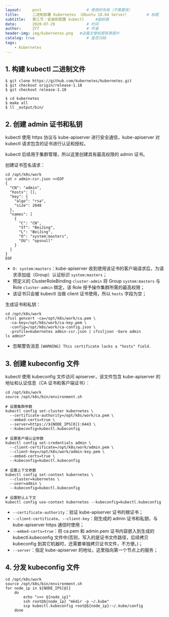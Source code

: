 ```yaml
---
layout:     post                    # 使用的布局（不需要改）
title:      二进制部署 Kubernetes （Ubuntu 18.04 Server）        # 标题 
subtitle:   第三节：安装和配置 kubectl     #副标题
date:       2020-07-29              # 时间
author:     ZYT                     # 作者
header-img: img/kubernetes.png   #这篇文章标题背景图片
catalog: true                       # 是否归档
tags:
    - Kubernetes
---
```


## 1. 构建 kubectl 二进制文件

```
$ git clone https://github.com/kubernetes/kubernetes.git
$ git checkout origin/release-1.18
$ git checkout release-1.18

$ cd kubernetes
$ make all
$ ll _output/bin/
```

## 2. 创建 admin 证书和私钥

kubectl 使用 https 协议与 kube-apiserver 进行安全通信，kube-apiserver 对 kubectl 请求包含的证书进行认证和授权。

kubectl 后续用于集群管理，所以这里创建具有最高权限的 admin 证书。

创建证书签名请求：
```
cd /opt/k8s/work
cat > admin-csr.json <<EOF
{
  "CN": "admin",
  "hosts": [],
  "key": {
    "algo": "rsa",
    "size": 2048
  },
  "names": [
    {
      "C": "CN",
      "ST": "BeiJing",
      "L": "BeiJing",
      "O": "system:masters",
      "OU": "opsnull"
    }
  ]
}
EOF
```

- `O: system:masters`：kube-apiserver 收到使用该证书的客户端请求后，为请求添加组（Group）认证标识 `system:masters`；
- 预定义的 ClusterRoleBinding `cluster-admin` 将 Group `system:masters` 与 Role `cluster-admin` 绑定，该 Role 授予操作集群所需的最高权限；
- 该证书只会被 kubectl 当做 client 证书使用，所以 `hosts` 字段为空；

生成证书和私钥：

```
cd /opt/k8s/work
cfssl gencert -ca=/opt/k8s/work/ca.pem \
  -ca-key=/opt/k8s/work/ca-key.pem \
  -config=/opt/k8s/work/ca-config.json \
  -profile=kubernetes admin-csr.json | cfssljson -bare admin
ls admin*
```

- 忽略警告消息 `[WARNING] This certificate lacks a "hosts" field.`

## 3. 创建 kubeconfig 文件

kubectl 使用 kubeconfig 文件访问 apiserver，该文件包含 kube-apiserver 的地址和认证信息（CA 证书和客户端证书）：

```
cd /opt/k8s/work
source /opt/k8s/bin/environment.sh

# 设置集群参数
kubectl config set-cluster kubernetes \
  --certificate-authority=/opt/k8s/work/ca.pem \
  --embed-certs=true \
  --server=https://${NODE_IPS[0]}:6443 \
  --kubeconfig=kubectl.kubeconfig

# 设置客户端认证参数
kubectl config set-credentials admin \
  --client-certificate=/opt/k8s/work/admin.pem \
  --client-key=/opt/k8s/work/admin-key.pem \
  --embed-certs=true \
  --kubeconfig=kubectl.kubeconfig

# 设置上下文参数
kubectl config set-context kubernetes \
  --cluster=kubernetes \
  --user=admin \
  --kubeconfig=kubectl.kubeconfig

# 设置默认上下文
kubectl config use-context kubernetes --kubeconfig=kubectl.kubeconfig
```

- `--certificate-authority`：验证 kube-apiserver 证书的根证书；
- `--client-certificate`、`--client-key`：刚生成的 admin 证书和私钥，与 kube-apiserver https 通信时使用；
- `--embed-certs=true`：将 ca.pem 和 admin.pem 证书内容嵌入到生成的 kubectl.kubeconfig 文件中(否则，写入的是证书文件路径，后续拷贝 kubeconfig 到其它机器时，还需要单独拷贝证书文件，不方便。)；
- `--server`：指定 kube-apiserver 的地址，这里指向第一个节点上的服务；

## 4. 分发 kubeconfig 文件

```
cd /opt/k8s/work
source /opt/k8s/bin/environment.sh
for node_ip in ${NODE_IPS[@]}
    do
        echo ">>> ${node_ip}"
        ssh root@${node_ip} "mkdir -p ~/.kube"
        scp kubectl.kubeconfig root@${node_ip}:~/.kube/config
    done
```